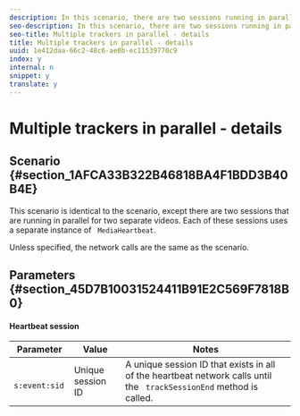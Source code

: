 ```yaml
---
description: In this scenario, there are two sessions running in parallel for two separate videos and using two separate instances of MediaHeartbeat..
seo-description: In this scenario, there are two sessions running in parallel for two separate videos and using two separate instances of MediaHeartbeat..
seo-title: Multiple trackers in parallel - details
title: Multiple trackers in parallel - details
uuid: 1e412daa-66c2-48c6-ae0b-ec11539770c9
index: y
internal: n
snippet: y
translate: y
---
```


# Multiple trackers in parallel - details


## Scenario {#section_1AFCA33B322B46818BA4F1BDD3B40B4E}

This scenario is identical to the [](../../../c_vhl_stand-implement/c_vhl_scenarios-top/r_vhl_scenarios_no-interup-comm-details-top/r_vhl_scenarios_no-interup-comm-details-top.md) scenario, except there are two sessions that are running in parallel for two separate videos. Each of these sessions uses a separate instance of ` MediaHeartbeat`. 

Unless specified, the network calls are the same as the [](../../../c_vhl_stand-implement/c_vhl_scenarios-top/r_vhl_scenarios_no-interup-comm-details-top/r_vhl_scenarios_no-interup-comm-details-top.md) scenario. 

## Parameters {#section_45D7B10031524411B91E2C569F7818B0}


#### Heartbeat session
|  Parameter  | Value  | Notes  |
|---|---|---|
| ` s:event:sid`  | Unique session ID  |A unique session ID that exists in all of the heartbeat network calls until the ` trackSessionEnd` method is called.  |


